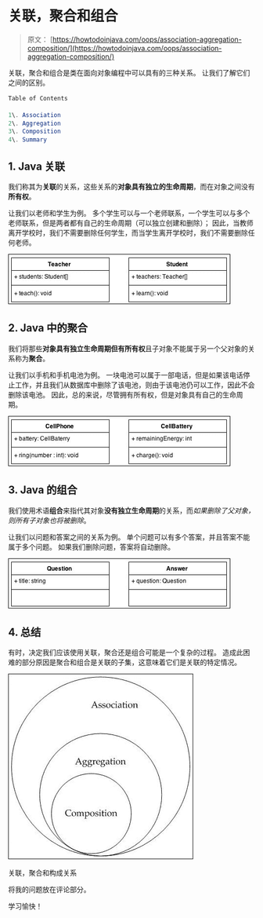 # 关联，聚合和组合

> 原文： [https://howtodoinjava.com/oops/association-aggregation-composition/](https://howtodoinjava.com/oops/association-aggregation-composition/)

关联，聚合和组合是类在面向对象编程中可以具有的三种关系。 让我们了解它们之间的区别。

```java
Table of Contents

1\. Association
2\. Aggregation
3\. Composition
4\. Summary
```

## 1\. Java 关联

我们称其为**关联**的关系，这些关系的**对象具有独立的生命周期**，而在对象之间没有**所有权**。

让我们以老师和学生为例。 多个学生可以与一个老师联系，一个学生可以与多个老师联系，但是两者都有自己的生命周期（可以独立创建和删除）； 因此，当教师离开学校时，我们不需要删除任何学生，而当学生离开学校时，我们不需要删除任何老师。

![association](img/9c05c42a0f27b0e9c8c31d532330c5b2.png)

## 2\. Java 中的聚合

我们将那些**对象具有独立生命周期但有所有权**且子对象不能属于另一个父对象的关系称为**聚合**。

让我们以手机和手机电池为例。 一块电池可以属于一部电话，但是如果该电话停止工作，并且我们从数据库中删除了该电池，则由于该电池仍可以工作，因此不会删除该电池。 因此，总的来说，尽管拥有所有权，但是对象具有自己的生命周期。

![aggregation](img/df51193b73e268b86b2602b6d429852f.png)

## 3\. Java 的组合

我们使用术语**组合**来指代其对象**没有独立生命周期**的关系，而*如果删除了父对象，则所有子对象也将被删除*。

让我们以问题和答案之间的关系为例。 单个问题可以有多个答案，并且答案不能属于多个问题。 如果我们删除问题，答案将自动删除。

![composition](img/e514dfb77635c204cca120a6a908d98e.png)

## 4\. 总结

有时，决定我们应该使用关联，聚合还是组合可能是一个复杂的过程。 造成此困难的部分原因是聚合和组合是关联的子集，这意味着它们是关联的特定情况。

![Association, Aggregation and Composition Relationship](img/79a945e06b8f144663ec1174dbef6c7e.png)

关联，聚合和构成关系

将我的问题放在评论部分。

学习愉快！
